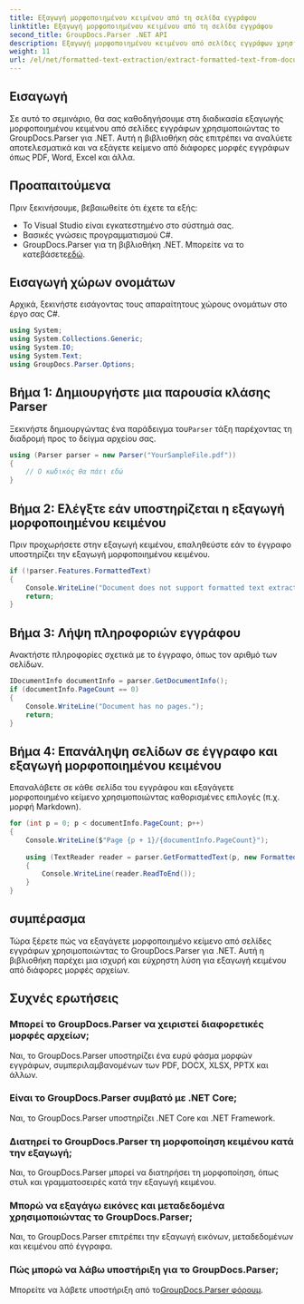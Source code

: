 ```yaml
---
title: Εξαγωγή μορφοποιημένου κειμένου από τη σελίδα εγγράφου
linktitle: Εξαγωγή μορφοποιημένου κειμένου από τη σελίδα εγγράφου
second_title: GroupDocs.Parser .NET API
description: Εξαγωγή μορφοποιημένου κειμένου από σελίδες εγγράφων χρησιμοποιώντας το GroupDocs.Parser για .NET. Αποτελεσματική και αξιόπιστη λύση εξαγωγής κειμένου.
weight: 11
url: /el/net/formatted-text-extraction/extract-formatted-text-from-document-page/
---
```

## Εισαγωγή
Σε αυτό το σεμινάριο, θα σας καθοδηγήσουμε στη διαδικασία εξαγωγής μορφοποιημένου κειμένου από σελίδες εγγράφων χρησιμοποιώντας το GroupDocs.Parser για .NET. Αυτή η βιβλιοθήκη σάς επιτρέπει να αναλύετε αποτελεσματικά και να εξάγετε κείμενο από διάφορες μορφές εγγράφων όπως PDF, Word, Excel και άλλα.
## Προαπαιτούμενα
Πριν ξεκινήσουμε, βεβαιωθείτε ότι έχετε τα εξής:
- Το Visual Studio είναι εγκατεστημένο στο σύστημά σας.
- Βασικές γνώσεις προγραμματισμού C#.
-  GroupDocs.Parser για τη βιβλιοθήκη .NET. Μπορείτε να το κατεβάσετε[εδώ](https://releases.groupdocs.com/parser/net/).

## Εισαγωγή χώρων ονομάτων
Αρχικά, ξεκινήστε εισάγοντας τους απαραίτητους χώρους ονομάτων στο έργο σας C#.
```csharp
using System;
using System.Collections.Generic;
using System.IO;
using System.Text;
using GroupDocs.Parser.Options;
```
## Βήμα 1: Δημιουργήστε μια παρουσία κλάσης Parser
 Ξεκινήστε δημιουργώντας ένα παράδειγμα του`Parser` τάξη παρέχοντας τη διαδρομή προς το δείγμα αρχείου σας.
```csharp
using (Parser parser = new Parser("YourSampleFile.pdf"))
{
    // Ο κωδικός θα πάει εδώ
}
```
## Βήμα 2: Ελέγξτε εάν υποστηρίζεται η εξαγωγή μορφοποιημένου κειμένου
Πριν προχωρήσετε στην εξαγωγή κειμένου, επαληθεύστε εάν το έγγραφο υποστηρίζει την εξαγωγή μορφοποιημένου κειμένου.
```csharp
if (!parser.Features.FormattedText)
{
    Console.WriteLine("Document does not support formatted text extraction.");
    return;
}
```
## Βήμα 3: Λήψη πληροφοριών εγγράφου
Ανακτήστε πληροφορίες σχετικά με το έγγραφο, όπως τον αριθμό των σελίδων.
```csharp
IDocumentInfo documentInfo = parser.GetDocumentInfo();
if (documentInfo.PageCount == 0)
{
    Console.WriteLine("Document has no pages.");
    return;
}
```
## Βήμα 4: Επανάληψη σελίδων σε έγγραφο και εξαγωγή μορφοποιημένου κειμένου
Επαναλάβετε σε κάθε σελίδα του εγγράφου και εξαγάγετε μορφοποιημένο κείμενο χρησιμοποιώντας καθορισμένες επιλογές (π.χ. μορφή Markdown).
```csharp
for (int p = 0; p < documentInfo.PageCount; p++)
{
    Console.WriteLine($"Page {p + 1}/{documentInfo.PageCount}");
    
    using (TextReader reader = parser.GetFormattedText(p, new FormattedTextOptions(FormattedTextMode.Markdown)))
    {
        Console.WriteLine(reader.ReadToEnd());
    }
}
```

## συμπέρασμα
Τώρα ξέρετε πώς να εξαγάγετε μορφοποιημένο κείμενο από σελίδες εγγράφων χρησιμοποιώντας το GroupDocs.Parser για .NET. Αυτή η βιβλιοθήκη παρέχει μια ισχυρή και εύχρηστη λύση για εξαγωγή κειμένου από διάφορες μορφές αρχείων.

## Συχνές ερωτήσεις
### Μπορεί το GroupDocs.Parser να χειριστεί διαφορετικές μορφές αρχείων;
Ναι, το GroupDocs.Parser υποστηρίζει ένα ευρύ φάσμα μορφών εγγράφων, συμπεριλαμβανομένων των PDF, DOCX, XLSX, PPTX και άλλων.
### Είναι το GroupDocs.Parser συμβατό με .NET Core;
Ναι, το GroupDocs.Parser υποστηρίζει .NET Core και .NET Framework.
### Διατηρεί το GroupDocs.Parser τη μορφοποίηση κειμένου κατά την εξαγωγή;
Ναι, το GroupDocs.Parser μπορεί να διατηρήσει τη μορφοποίηση, όπως στυλ και γραμματοσειρές κατά την εξαγωγή κειμένου.
### Μπορώ να εξαγάγω εικόνες και μεταδεδομένα χρησιμοποιώντας το GroupDocs.Parser;
Ναι, το GroupDocs.Parser επιτρέπει την εξαγωγή εικόνων, μεταδεδομένων και κειμένου από έγγραφα.
### Πώς μπορώ να λάβω υποστήριξη για το GroupDocs.Parser;
 Μπορείτε να λάβετε υποστήριξη από το[GroupDocs.Parser φόρουμ](https://forum.groupdocs.com/c/parser/17).
